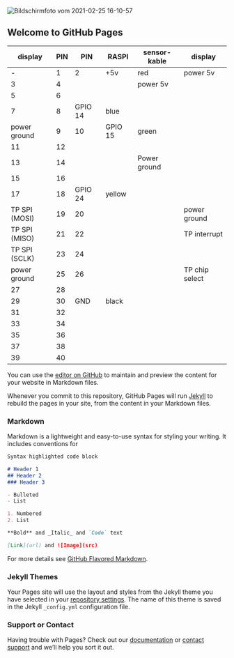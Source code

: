 ![Bildschirmfoto vom 2021-02-25 16-10-57](https://user-images.githubusercontent.com/3499600/110813915-3e29f680-8289-11eb-83f7-f701e3ab167c.png)


## Welcome to GitHub Pages
display|PIN | PIN | RASPI | sensor-kable|display
----|----|-----|-------|-------------|------
   - |1   |2    | +5v   | red         | power 5v
|3 |4   |          |     | power 5v
|5 |6  |          |       |
|7 |8  | GPIO 14  | blue
power ground|9 |10 | GPIO 15 | green
|11 |12|||
|13 | 14|        |     | Power ground
|15 | 16|||
|17 | 18 | GPIO 24  | yellow
TP SPI (MOSI)|19 | 20 |       |     | power ground
TP SPI (MISO)|21 | 22|        |     | TP interrupt
TP SPI (SCLK)|23 | 24|        |     | 
power ground|25 | 26 |       |     | TP chip select
|27 | 28|||
|29 | 30 | GND |black
|31 | 32|||
|33 | 34|||
|35 | 36|||
|37 | 38|||
|39 | 40|||




You can use the [editor on GitHub](https://github.com/CGreweling/forSCHU/edit/gh-pages/index.md) to maintain and preview the content for your website in Markdown files.

Whenever you commit to this repository, GitHub Pages will run [Jekyll](https://jekyllrb.com/) to rebuild the pages in your site, from the content in your Markdown files.

### Markdown

Markdown is a lightweight and easy-to-use syntax for styling your writing. It includes conventions for

```markdown
Syntax highlighted code block

# Header 1
## Header 2
### Header 3

- Bulleted
- List

1. Numbered
2. List

**Bold** and _Italic_ and `Code` text

[Link](url) and ![Image](src)
```

For more details see [GitHub Flavored Markdown](https://guides.github.com/features/mastering-markdown/).

### Jekyll Themes

Your Pages site will use the layout and styles from the Jekyll theme you have selected in your [repository settings](https://github.com/CGreweling/forSCHU/settings). The name of this theme is saved in the Jekyll `_config.yml` configuration file.

### Support or Contact

Having trouble with Pages? Check out our [documentation](https://docs.github.com/categories/github-pages-basics/) or [contact support](https://support.github.com/contact) and we’ll help you sort it out.
